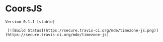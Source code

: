 # CoorsJS

    Version 0.1.1 [stable]
  
     [![Build Status](https://secure.travis-ci.org/mde/timezone-js.png)](https://secure.travis-ci.org/mde/timezone-js)

  
